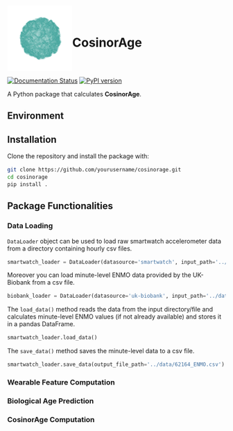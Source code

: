 <div style="display: flex; align-items: center;">
    <img src="docs/source/_static/logo.png" alt="Logo" width="150" height="150">
    <h1 style="margin-right: 10px;">CosinorAge</h1>
</div>

[![Documentation Status](https://readthedocs.org/projects/cosinorage/badge/?version=latest)](https://cosinorage.readthedocs.io/en/latest/?badge=latest)
[![PyPI version](https://img.shields.io/pypi/v/cosinorage.svg)](https://pypi.org/project/cosinorage/)

A Python package that calculates **CosinorAge**.

## Environment

## Installation

Clone the repository and install the package with:

```bash
git clone https://github.com/yourusername/cosinorage.git
cd cosinorage
pip install .
```

## Package Functionalities

### Data Loading

`DataLoader` object can be used to load raw smartwatch accelerometer data from a directory containing hourly csv
files.

```python
smartwatch_loader = DataLoader(datasource='smartwatch', input_path='../data/62164/', preprocess=True)
```

Moreover you can load minute-level ENMO data provided by the UK-Biobank from a csv file.

```python
biobank_loader = DataLoader(datasource='uk-biobank', input_path='../data/62164_ENMO.csv', preprocess=False)
```

The `load_data()` method reads the data from the input directory/file and calculates minute-level ENMO values (if not
already available) and stores it in a pandas DataFrame.

```python
smartwatch_loader.load_data()
```

The `save_data()` method saves the minute-level data to a csv file.

```python
smartwatch_loader.save_data(output_file_path='../data/62164_ENMO.csv')
```

### Wearable Feature Computation

### Biological Age Prediction

### CosinorAge Computation
